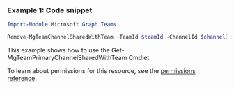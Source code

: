 ### Example 1: Code snippet

```powershellImport-Module Microsoft.Graph.Teams

Remove-MgTeamChannelSharedWithTeam -TeamId $teamId -ChannelId $channelId -SharedWithChannelTeamInfoId $sharedWithChannelTeamInfoId
```
This example shows how to use the Get-MgTeamPrimaryChannelSharedWithTeam Cmdlet.
To learn about permissions for this resource, see the [permissions reference](/graph/permissions-reference).

